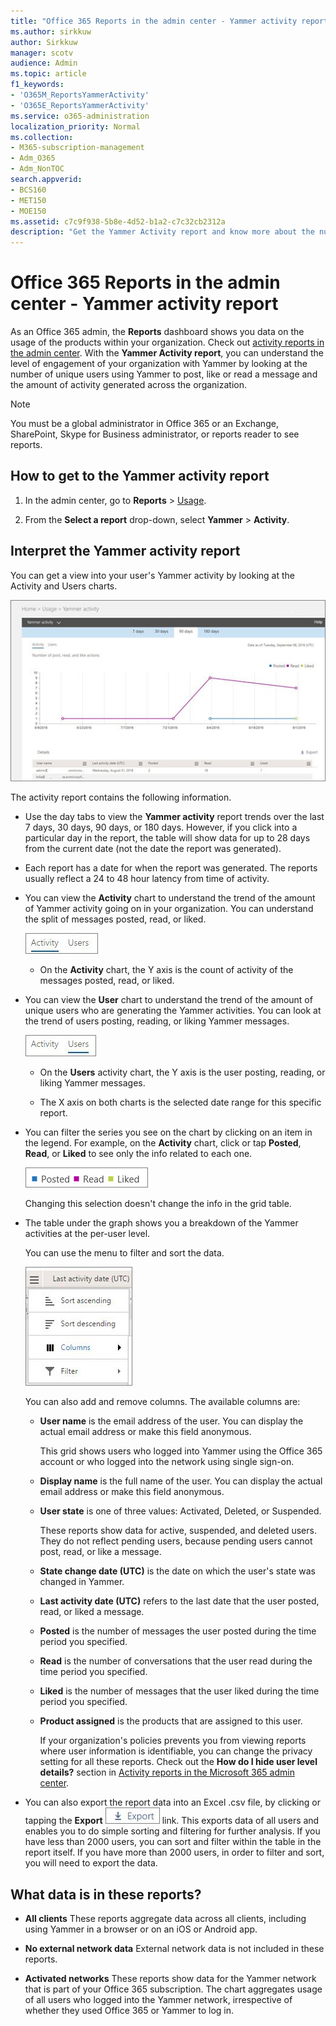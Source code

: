 ```yaml
---
title: "Office 365 Reports in the admin center - Yammer activity report"
ms.author: sirkkuw
author: Sirkkuw
manager: scotv
audience: Admin
ms.topic: article
f1_keywords:
- 'O365M_ReportsYammerActivity'
- 'O365E_ReportsYammerActivity'
ms.service: o365-administration
localization_priority: Normal
ms.collection: 
- M365-subscription-management
- Adm_O365
- Adm_NonTOC
search.appverid:
- BCS160
- MET150
- MOE150
ms.assetid: c7c9f938-5b8e-4d52-b1a2-c7c32cb2312a
description: "Get the Yammer Activity report and know more about the number of users using Yammer to post, like, or read a message."
---
```


# Office 365 Reports in the admin center - Yammer activity report

As an Office 365 admin, the **Reports** dashboard shows you data on the usage of the products within your organization. Check out [activity reports in the admin center](activity-reports.md). With the **Yammer Activity report**, you can understand the level of engagement of your organization with Yammer by looking at the number of unique users using Yammer to post, like or read a message and the amount of activity generated across the organization. 
  
> [!NOTE]
> You must be a global administrator in Office 365 or an Exchange, SharePoint, Skype for Business administrator, or reports reader to see reports. 
  
## How to get to the Yammer activity report

1. In the admin center, go to **Reports** > [Usage](https://go.microsoft.com/fwlink/p/?linkid=2074756).
    
2. From the **Select a report** drop-down, select **Yammer** \> **Activity**.
  
## Interpret the Yammer activity report

You can get a view into your user's Yammer activity by looking at the Activity and Users charts.
  
![Yammer Activity report](../media/92e8b2c6-166a-4154-9824-3fb6bbedf0db.JPG)
  
The activity report contains the following information.
  
- Use the day tabs to view the **Yammer activity** report trends over the last 7 days, 30 days, 90 days, or 180 days. However, if you click into a particular day in the report, the table will show data for up to 28 days from the current date (not the date the report was generated). 
    
- Each report has a date for when the report was generated. The reports usually reflect a 24 to 48 hour latency from time of activity.
    
- You can view the **Activity** chart to understand the trend of the amount of Yammer activity going on in your organization. You can understand the split of messages posted, read, or liked. 
    
    ![Activity view in the Yammer activity report](../media/76983516-2c5f-43a1-a5e3-c414e9f17638.JPG)
  
  - On the **Activity** chart, the Y axis is the count of activity of the messages posted, read, or liked. 
    
- You can view the **User** chart to understand the trend of the amount of unique users who are generating the Yammer activities. You can look at the trend of users posting, reading, or liking Yammer messages. 
    
    ![Users view in the Yammer activity report](../media/b1098162-7b79-430f-bfe4-9d3957d56885.JPG)
  
  - On the **Users** activity chart, the Y axis is the user posting, reading, or liking Yammer messages. 
    
  - The X axis on both charts is the selected date range for this specific report.
    
- You can filter the series you see on the chart by clicking on an item in the legend. For example, on the **Activity** chart, click or tap **Posted**, **Read**, or **Liked** to see only the info related to each one. 
    
    ![Posted, Read, and Liked options](../media/8b832afc-415c-409b-816f-cb02b7a71e69.png)
  
    Changing this selection doesn't change the info in the grid table.
    
- The table under the graph shows you a breakdown of the Yammer activities at the per-user level.
    
    You can use the menu to filter and sort the data.
    
    ![Menu options for Yammer reports](../media/9d32240c-f1ff-400b-9c4e-a21b48651530.JPG)
  
    You can also add and remove columns. The available columns are:
    
  - **User name** is the email address of the user. You can display the actual email address or make this field anonymous. 
    
    This grid shows users who logged into Yammer using the Office 365 account or who logged into the network using single sign-on.
    
  - **Display name** is the full name of the user. You can display the actual email address or make this field anonymous. 
    
  - **User state** is one of three values: Activated, Deleted, or Suspended. 
    
    These reports show data for active, suspended, and deleted users. They do not reflect pending users, because pending users cannot post, read, or like a message.
    
  - **State change date (UTC)** is the date on which the user's state was changed in Yammer. 
    
  - **Last activity date (UTC)** refers to the last date that the user posted, read, or liked a message. 
    
  - **Posted** is the number of messages the user posted during the time period you specified. 
    
  - **Read** is the number of conversations that the user read during the time period you specified. 
    
  - **Liked** is the number of messages that the user liked during the time period you specified. 
    
  - **Product assigned** is the products that are assigned to this user. 
    
    If your organization's policies prevents you from viewing reports where user information is identifiable, you can change the privacy setting for all these reports. Check out the **How do I hide user level details?** section in [Activity reports in the Microsoft 365 admin center](activity-reports.md).
    
- You can also export the report data into an Excel .csv file, by clicking or tapping the **Export** ![Export button](../media/816a224b-6ca7-4967-a135-4f6427f64dc8.JPG) link. This exports data of all users and enables you to do simple sorting and filtering for further analysis. If you have less than 2000 users, you can sort and filter within the table in the report itself. If you have more than 2000 users, in order to filter and sort, you will need to export the data. 
    
## What data is in these reports?

- **All clients** These reports aggregate data across all clients, including using Yammer in a browser or on an iOS or Android app. 
    
- **No external network data** External network data is not included in these reports. 
    
- **Activated networks** These reports show data for the Yammer network that is part of your Office 365 subscription. The chart aggregates usage of all users who logged into the Yammer network, irrespective of whether they used Office 365 or Yammer to log in. 
    

